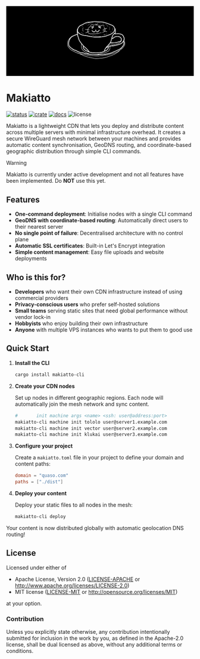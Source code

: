 <img src="https://raw.githubusercontent.com/halcyonnouveau/makiatto/refs/heads/main/docs/assets/mochaccino.png" alt="mochaccino" style="max-width: 100%;">

# Makiatto

[![status](https://github.com/halcyonnouveau/makiatto/actions/workflows/ci.yml/badge.svg?branch=main)](https://github.com/halcyonnouveau/makiatto/actions/workflows/ci.yml)
[![crate](https://img.shields.io/crates/v/makiatto-cli.svg)](https://crates.io/crates/makiatto-cli)
[![docs](https://img.shields.io/badge/book-latest-blue?logo=mdbook)](https://halcyonnouveau.github.io/makiatto/)
![license](https://img.shields.io/badge/License-APACHE--2.0%2FMIT-blue)

Makiatto is a lightweight CDN that lets you deploy and distribute content across multiple servers with minimal infrastructure overhead. It creates a secure WireGuard mesh network between your machines and provides automatic content synchronisation, GeoDNS routing, and coordinate-based geographic distribution through simple CLI commands.

> [!WARNING]
> Makiatto is currently under active development and not all features have been implemented. Do **NOT** use this yet.

## Features

- **One-command deployment**: Initialise nodes with a single CLI command
- **GeoDNS with coordinate-based routing**: Automatically direct users to their nearest server
- **No single point of failure**: Decentralised architecture with no control plane
- **Automatic SSL certificates**: Built-in Let's Encrypt integration
- **Simple content management**: Easy file uploads and website deployments

## Who is this for?

- **Developers** who want their own CDN infrastructure instead of using commercial providers
- **Privacy-conscious users** who prefer self-hosted solutions
- **Small teams** serving static sites that need global performance without vendor lock-in
- **Hobbyists** who enjoy building their own infrastructure
- **Anyone** with multiple VPS instances who wants to put them to good use

## Quick Start

1. **Install the CLI**

   ```bash
   cargo install makiatto-cli
   ```

2. **Create your CDN nodes**

   Set up nodes in different geographic regions. Each node will automatically join the mesh network and sync content.

   ```bash
   #       init machine args <name> <ssh: user@address:port>
   makiatto-cli machine init tololo user@server1.example.com
   makiatto-cli machine init vector user@server2.example.com
   makiatto-cli machine init klukai user@server3.example.com
   ```

3. **Configure your project**

   Create a `makiatto.toml` file in your project to define your domain and content paths:

   ```toml
   domain = "quaso.com"
   paths = ["./dist"]
   ```

4. **Deploy your content**

   Deploy your static files to all nodes in the mesh:

   ```bash
   makiatto-cli deploy
   ```

Your content is now distributed globally with automatic geolocation DNS routing!

## License

Licensed under either of

- Apache License, Version 2.0 ([LICENSE-APACHE](LICENSE-APACHE) or http://www.apache.org/licenses/LICENSE-2.0)
- MIT license ([LICENSE-MIT](LICENSE-MIT) or http://opensource.org/licenses/MIT)

at your option.

### Contribution

Unless you explicitly state otherwise, any contribution intentionally submitted for inclusion in the work by you, as defined in the Apache-2.0 license, shall be dual licensed as above, without any additional terms or conditions.

